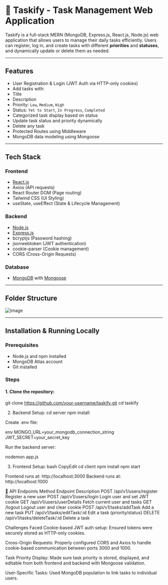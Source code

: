 # 📝 Taskify - Task Management Web Application

Taskify is a full-stack MERN (MongoDB, Express.js, React.js, Node.js) web application that allows users to manage their daily tasks efficiently. Users can register, log in, and create tasks with different **priorities** and **statuses**, and dynamically update or delete them as needed.

---

##  Features

-  User Registration & Login (JWT Auth via HTTP-only cookies)
-  Add tasks with:
  - Title
  - Description
  - Priority: `Low`, `Medium`, `High`
  - Status: `Yet to Start`, `In Progress`, `Completed`
-  Categorized task display based on status
-  Update task status and priority dynamically
-  Delete any task
-  Protected Routes using Middleware
-  MongoDB data modeling using Mongoose

---

##  Tech Stack

###  Frontend
- [React.js](https://reactjs.org/)
- Axios (API requests)
- React Router DOM (Page routing)
- Tailwind CSS (UI Styling)
- useState, useEffect (State & Lifecycle Management)

###  Backend
- [Node.js](https://nodejs.org/)
- [Express.js](https://expressjs.com/)
- bcryptjs (Password hashing)
- jsonwebtoken (JWT authentication)
- cookie-parser (Cookie management)
- CORS (Cross-Origin Requests)

###  Database
- [MongoDB](https://www.mongodb.com/) with [Mongoose](https://mongoosejs.com/)

---

##  Folder Structure

![image](https://github.com/user-attachments/assets/bba87af0-78f1-4f37-9e4d-72371c3f8086)


---

##  Installation & Running Locally

###  Prerequisites
- Node.js and npm installed
- MongoDB Atlas account
- Git installed

###  Steps

#### 1. Clone the repository:

git clone https://github.com/your-username/taskify.git
cd taskify

2. Backend Setup:
cd server
npm install

Create .env file:


env
MONGO_URL=your_mongodb_connection_string
JWT_SECRET=your_secret_key

Run the backend server:



nodemon app.js

3. Frontend Setup:
bash
CopyEdit
cd client
npm install
npm start

Frontend runs at: http://localhost:3000
 Backend runs at: http://localhost:1000

🧪 API Endpoints
Method
Endpoint
Description
POST
/api/v1/users/register
Register a new user
POST
/api/v1/users/login
Login user and set JWT cookie
GET
/api/v1/users/userDetails
Fetch current user and tasks
GET
/logout
Logout user and clear cookie
POST
/api/v1/tasks/addTask
Add a new task
PUT
/api/v1/tasks/editTask/:id
Edit a task (priority/status)
DELETE
/api/v1/tasks/deleteTask/:id
Delete a task


 Challenges Faced
Cookie-based JWT auth setup: Ensured tokens were securely stored as HTTP-only cookies.


Cross-Origin Requests: Properly configured CORS and Axios to handle cookie-based communication between ports 3000 and 1000.


Task Priority Display: Made sure task priority is stored, displayed, and editable from both frontend and backend with Mongoose validation.


User-Specific Tasks: Used MongoDB population to link tasks to individual users.

